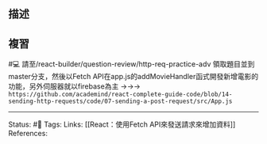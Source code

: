 
## 描述

## 複習
#💻 請至/react-builder/question-review/http-req-practice-adv 領取題目並到master分支，然後以Fetch API在app.js的addMovieHandler函式開發新增電影的功能，另外伺服器就以firebase為主 ->->-> `https://github.com/academind/react-complete-guide-code/blob/14-sending-http-requests/code/07-sending-a-post-request/src/App.js`
<!--SR:!2023-11-20,278,270-->

---
Status: #🌱 
Tags:
Links:
[[React：使用Fetch API來發送請求來增加資料]]
References: